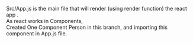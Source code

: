 Src/App.js is the main file that will render (using render function) the react app .</br>
As react works in Components,</br>
Created One Component Person in this branch, and importing this component in App.js file.



